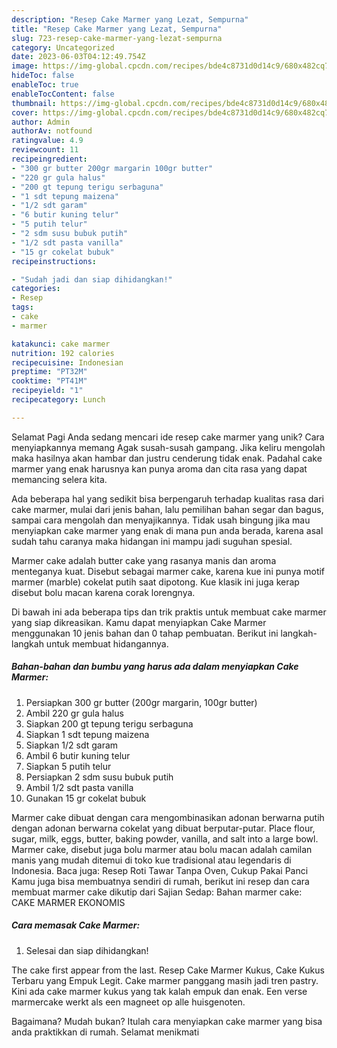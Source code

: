 ```yaml
---
description: "Resep Cake Marmer yang Lezat, Sempurna"
title: "Resep Cake Marmer yang Lezat, Sempurna"
slug: 723-resep-cake-marmer-yang-lezat-sempurna
category: Uncategorized
date: 2023-06-03T04:12:49.754Z
image: https://img-global.cpcdn.com/recipes/bde4c8731d0d14c9/680x482cq70/cake-marmer-foto-resep-utama.jpg
hideToc: false
enableToc: true
enableTocContent: false
thumbnail: https://img-global.cpcdn.com/recipes/bde4c8731d0d14c9/680x482cq70/cake-marmer-foto-resep-utama.jpg
cover: https://img-global.cpcdn.com/recipes/bde4c8731d0d14c9/680x482cq70/cake-marmer-foto-resep-utama.jpg
author: Admin
authorAv: notfound
ratingvalue: 4.9
reviewcount: 11
recipeingredient:
- "300 gr butter 200gr margarin 100gr butter"
- "220 gr gula halus"
- "200 gt tepung terigu serbaguna"
- "1 sdt tepung maizena"
- "1/2 sdt garam"
- "6 butir kuning telur"
- "5 putih telur"
- "2 sdm susu bubuk putih"
- "1/2 sdt pasta vanilla"
- "15 gr cokelat bubuk"
recipeinstructions:

- "Sudah jadi dan siap dihidangkan!"
categories:
- Resep
tags:
- cake
- marmer

katakunci: cake marmer 
nutrition: 192 calories
recipecuisine: Indonesian
preptime: "PT32M"
cooktime: "PT41M"
recipeyield: "1"
recipecategory: Lunch

---
```



Selamat Pagi Anda sedang mencari ide resep cake marmer yang unik? Cara menyiapkannya memang Agak susah-susah gampang. Jika keliru mengolah maka hasilnya akan hambar dan justru cenderung tidak enak. Padahal cake marmer yang enak harusnya kan punya aroma dan cita rasa yang dapat memancing selera kita.


Ada beberapa hal yang sedikit bisa berpengaruh terhadap kualitas rasa dari cake marmer, mulai dari jenis bahan, lalu pemilihan bahan segar dan bagus, sampai cara mengolah dan menyajikannya. Tidak usah bingung jika mau menyiapkan cake marmer yang enak di mana pun anda berada, karena asal sudah tahu caranya maka hidangan ini mampu jadi suguhan spesial.

Marmer cake adalah butter cake yang rasanya manis dan aroma menteganya kuat. Disebut sebagai marmer cake, karena kue ini punya motif marmer (marble) cokelat putih saat dipotong. Kue klasik ini juga kerap disebut bolu macan karena corak lorengnya.


Di bawah ini ada beberapa tips dan trik praktis untuk membuat cake marmer yang siap dikreasikan. Kamu dapat menyiapkan Cake Marmer menggunakan 10 jenis bahan dan 0 tahap pembuatan. Berikut ini langkah-langkah untuk membuat hidangannya.

<!--inarticleads1-->

##### Bahan-bahan dan bumbu yang harus ada dalam menyiapkan Cake Marmer:

1. Persiapkan 300 gr butter (200gr margarin, 100gr butter)
1. Ambil 220 gr gula halus
1. Siapkan 200 gt tepung terigu serbaguna
1. Siapkan 1 sdt tepung maizena
1. Siapkan 1/2 sdt garam
1. Ambil 6 butir kuning telur
1. Siapkan 5 putih telur
1. Persiapkan 2 sdm susu bubuk putih
1. Ambil 1/2 sdt pasta vanilla
1. Gunakan 15 gr cokelat bubuk


Marmer cake dibuat dengan cara mengombinasikan adonan berwarna putih dengan adonan berwarna cokelat yang dibuat berputar-putar. Place flour, sugar, milk, eggs, butter, baking powder, vanilla, and salt into a large bowl. Marmer cake, disebut juga bolu marmer atau bolu macan adalah camilan manis yang mudah ditemui di toko kue tradisional atau legendaris di Indonesia. Baca juga: Resep Roti Tawar Tanpa Oven, Cukup Pakai Panci Kamu juga bisa membuatnya sendiri di rumah, berikut ini resep dan cara membuat marmer cake dikutip dari Sajian Sedap: Bahan marmer cake: CAKE MARMER EKONOMIS 

<!--inarticleads2-->

##### Cara memasak Cake Marmer:


1. Selesai dan siap dihidangkan!

The cake first appear from the last. Resep Cake Marmer Kukus, Cake Kukus Terbaru yang Empuk Legit. Cake marmer panggang masih jadi tren pastry. Kini ada cake marmer kukus yang tak kalah empuk dan enak. Een verse marmercake werkt als een magneet op alle huisgenoten. 

Bagaimana? Mudah bukan? Itulah cara menyiapkan cake marmer yang bisa anda praktikkan di rumah. Selamat menikmati
